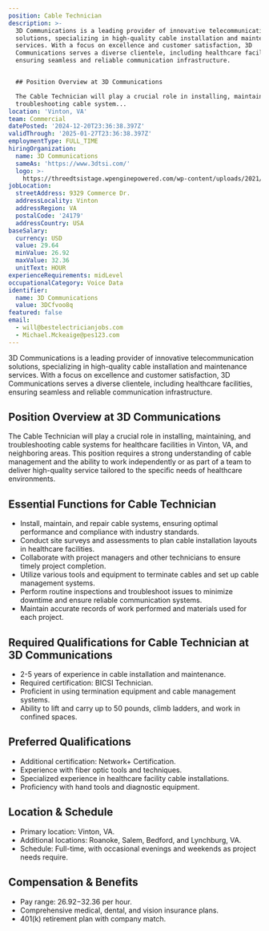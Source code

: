 ```yaml
---
position: Cable Technician
description: >-
  3D Communications is a leading provider of innovative telecommunication
  solutions, specializing in high-quality cable installation and maintenance
  services. With a focus on excellence and customer satisfaction, 3D
  Communications serves a diverse clientele, including healthcare facilities,
  ensuring seamless and reliable communication infrastructure.


  ## Position Overview at 3D Communications

  The Cable Technician will play a crucial role in installing, maintaining, and
  troubleshooting cable system...
location: 'Vinton, VA'
team: Commercial
datePosted: '2024-12-20T23:36:38.397Z'
validThrough: '2025-01-27T23:36:38.397Z'
employmentType: FULL_TIME
hiringOrganization:
  name: 3D Communications
  sameAs: 'https://www.3dtsi.com/'
  logo: >-
    https://threedtsistage.wpenginepowered.com/wp-content/uploads/2021/01/logo-default.png
jobLocation:
  streetAddress: 9329 Commerce Dr.
  addressLocality: Vinton
  addressRegion: VA
  postalCode: '24179'
  addressCountry: USA
baseSalary:
  currency: USD
  value: 29.64
  minValue: 26.92
  maxValue: 32.36
  unitText: HOUR
experienceRequirements: midLevel
occupationalCategory: Voice Data
identifier:
  name: 3D Communications
  value: 3DCfvoo8q
featured: false
email:
  - will@bestelectricianjobs.com
  - Michael.Mckeaige@pes123.com
---
```




3D Communications is a leading provider of innovative telecommunication solutions, specializing in high-quality cable installation and maintenance services. With a focus on excellence and customer satisfaction, 3D Communications serves a diverse clientele, including healthcare facilities, ensuring seamless and reliable communication infrastructure.

## Position Overview at 3D Communications
The Cable Technician will play a crucial role in installing, maintaining, and troubleshooting cable systems for healthcare facilities in Vinton, VA, and neighboring areas. This position requires a strong understanding of cable management and the ability to work independently or as part of a team to deliver high-quality service tailored to the specific needs of healthcare environments.

## Essential Functions for Cable Technician
- Install, maintain, and repair cable systems, ensuring optimal performance and compliance with industry standards.
- Conduct site surveys and assessments to plan cable installation layouts in healthcare facilities.
- Collaborate with project managers and other technicians to ensure timely project completion.
- Utilize various tools and equipment to terminate cables and set up cable management systems.
- Perform routine inspections and troubleshoot issues to minimize downtime and ensure reliable communication systems.
- Maintain accurate records of work performed and materials used for each project.

## Required Qualifications for Cable Technician at 3D Communications
- 2-5 years of experience in cable installation and maintenance.
- Required certification: BICSI Technician.
- Proficient in using termination equipment and cable management systems.
- Ability to lift and carry up to 50 pounds, climb ladders, and work in confined spaces.

## Preferred Qualifications
- Additional certification: Network+ Certification.
- Experience with fiber optic tools and techniques.
- Specialized experience in healthcare facility cable installations.
- Proficiency with hand tools and diagnostic equipment.

## Location & Schedule
- Primary location: Vinton, VA.
- Additional locations: Roanoke, Salem, Bedford, and Lynchburg, VA.
- Schedule: Full-time, with occasional evenings and weekends as project needs require.

## Compensation & Benefits
- Pay range: $26.92-$32.36 per hour.
- Comprehensive medical, dental, and vision insurance plans.
- 401(k) retirement plan with company match.
